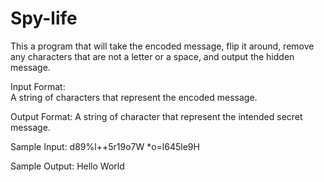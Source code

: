 # Spy-life

This a program that will take the encoded message, flip it around, remove any characters that are not a letter or a space, and output the hidden message.

Input Format:  
A string of characters that represent the encoded message.

Output Format: 
A string of character that represent the intended secret message.

Sample Input: 
d89%l++5r19o7W *o=l645le9H

Sample Output: 
Hello World

